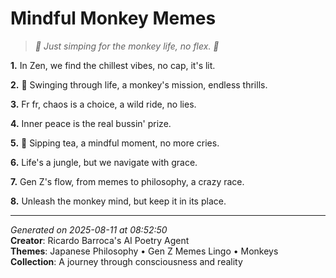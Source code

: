 # Mindful Monkey Memes

> *🐒 Just simping for the monkey life, no flex. 💫*

**1.** In Zen, we find the chillest vibes, no cap, it's lit.


**2.** 🐒 Swinging through life, a monkey's mission, endless thrills.


**3.** Fr fr, chaos is a choice, a wild ride, no lies.


**4.** Inner peace is the real bussin' prize.


**5.** 🍵 Sipping tea, a mindful moment, no more cries.


**6.** Life's a jungle, but we navigate with grace.


**7.** Gen Z's flow, from memes to philosophy, a crazy race.


**8.** Unleash the monkey mind, but keep it in its place.



---

*Generated on 2025-08-11 at 08:52:50*  
**Creator**: Ricardo Barroca's AI Poetry Agent  
**Themes**: Japanese Philosophy • Gen Z Memes Lingo • Monkeys  
**Collection**: A journey through consciousness and reality